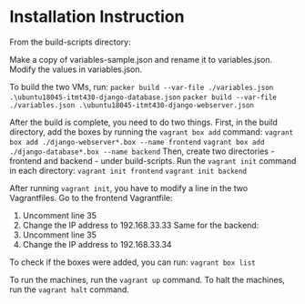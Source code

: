 # Installation Instruction

From the build-scripts directory:

Make a copy of variables-sample.json and rename it to variables.json.
Modify the values in variables.json.

To build the two VMs, run:
`packer build --var-file ./variables.json .\ubuntu18045-itmt430-django-database.json`
`packer build --var-file ./variables.json .\ubuntu18045-itmt430-django-webserver.json`

After the build is complete, you need to do two things.
First, in the build directory, add the boxes by running the `vagrant box add` command:
`vagrant box add ./django-webserver*.box --name frontend`
`vagrant box add ./django-database*.box --name backend`
Then, create two directories - frontend and backend - under build-scripts. Run the `vagrant init` command in each directory:
`vagrant init frontend`
`vagrant init backend`

After running `vagrant init`, you have to modify a line in the two Vagrantfiles.
Go to the frontend Vagrantfile:
1. Uncomment line 35
2. Change the IP address to 192.168.33.33
Same for the backend:
1. Uncomment line 35
2. Change the IP address to 192.168.33.34

To check if the boxes were added, you can run:
`vagrant box list`

To run the machines, run the `vagrant up` command.
To halt the machines, run the `vagrant halt` command.